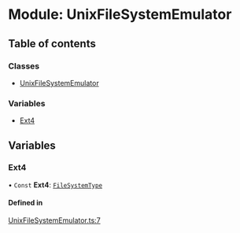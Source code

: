 # Module: UnixFileSystemEmulator

## Table of contents

### Classes

- [UnixFileSystemEmulator](../wiki/UnixFileSystemEmulator.UnixFileSystemEmulator)

### Variables

- [Ext4](../wiki/UnixFileSystemEmulator#ext4)

## Variables

### Ext4

• `Const` **Ext4**: [`FileSystemType`](../wiki/types.FileSystemType.FileSystemType)

#### Defined in

[UnixFileSystemEmulator.ts:7](https://github.com/LucEnden/unix-terminal-emulator/blob/aabb3e8/src/UnixFileSystemEmulator.ts#L7)
